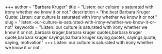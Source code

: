 +++
author = "Barbara Kruger"
title = "Listen: our culture is saturated with irony whether we know it or not."
description = "the best Barbara Kruger Quote: Listen: our culture is saturated with irony whether we know it or not."
slug = "listen:-our-culture-is-saturated-with-irony-whether-we-know-it-or-not"
keywords = "Listen: our culture is saturated with irony whether we know it or not.,barbara kruger,barbara kruger quotes,barbara kruger quote,barbara kruger sayings,barbara kruger saying,quotes, sayings,quote, saying, motivation"
+++
Listen: our culture is saturated with irony whether we know it or not.

